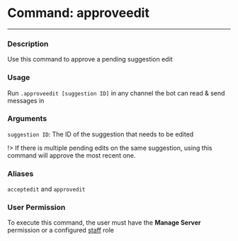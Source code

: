 # Command: approveedit
---
### Description
Use this command to approve a pending suggestion edit

### Usage
Run `.approveedit [suggestion ID]` in any channel the bot can read & send messages in

### Arguments
`suggestion ID`: The ID of the suggestion that needs to be edited

!> If there is multiple pending edits on the same suggestion, using this command will approve the most recent one.

### Aliases
`acceptedit` and `approvedit`

### User Permission
To execute this command, the user must have the **Manage Server** permission or a configured [staff](/config/staffroles.md) role
